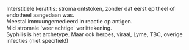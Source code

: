 Interstitiële keratitis: stroma ontstoken, zonder dat eerst epitheel of endotheel aangedaan was.  
Meestal immuungemedieerd in reactie op antigen.  
Mid stromale 'veer achtige' verlittekening.  
Syphilis is het archetype. Maar ook herpes, viraal, Lyme, TBC, overige infecties (niet specifiek!)